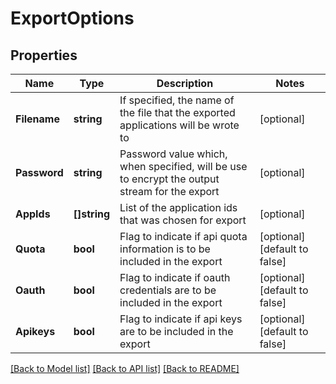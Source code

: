 # ExportOptions

## Properties

Name | Type | Description | Notes
------------ | ------------- | ------------- | -------------
**Filename** | **string** | If specified, the name of the file that the exported applications will be wrote to | [optional] 
**Password** | **string** | Password value which, when specified, will be use to encrypt the output stream for the export | [optional] 
**AppIds** | **[]string** | List of the application ids that was chosen for export | [optional] 
**Quota** | **bool** | Flag to indicate if api quota information is to be included in the export | [optional] [default to false]
**Oauth** | **bool** | Flag to indicate if oauth credentials are to be included in the export | [optional] [default to false]
**Apikeys** | **bool** | Flag to indicate if api keys are to be included in the export | [optional] [default to false]

[[Back to Model list]](../README.md#documentation-for-models) [[Back to API list]](../README.md#documentation-for-api-endpoints) [[Back to README]](../README.md)


